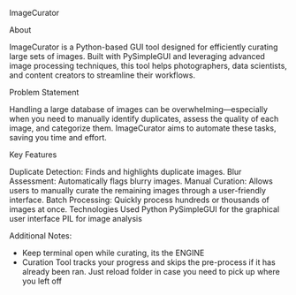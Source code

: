 ImageCurator

About

ImageCurator is a Python-based GUI tool designed for efficiently curating large sets of images. Built with PySimpleGUI and leveraging advanced image processing techniques, this tool helps photographers, data scientists, and content creators to streamline their workflows.

Problem Statement

Handling a large database of images can be overwhelming—especially when you need to manually identify duplicates, assess the quality of each image, and categorize them. ImageCurator aims to automate these tasks, saving you time and effort.

Key Features

Duplicate Detection: Finds and highlights duplicate images.
Blur Assessment: Automatically flags blurry images.
Manual Curation: Allows users to manually curate the remaining images through a user-friendly interface.
Batch Processing: Quickly process hundreds or thousands of images at once.
Technologies Used
Python
PySimpleGUI for the graphical user interface
PIL for image analysis


Additional Notes:
- Keep terminal open while curating, its the ENGINE
- Curation Tool tracks your progress and skips the pre-process if it has already been ran. Just reload folder in case you need to pick up where you left off
